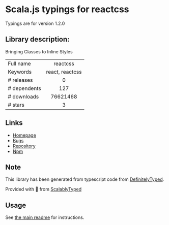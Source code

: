 
# Scala.js typings for reactcss

Typings are for version 1.2.0

## Library description:
Bringing Classes to Inline Styles

|                    |                 |
| ------------------ | :-------------: |
| Full name          | reactcss |
| Keywords           | react, reactcss |
| # releases         | 0 |
| # dependents       | 127 |
| # downloads        | 76621468 |
| # stars            | 3 |

## Links
- [Homepage](https://github.com/casesandberg/reactcss#readme)
- [Bugs](https://github.com/casesandberg/reactcss/issues)
- [Repository](https://github.com/casesandberg/reactcss)
- [Npm](https://www.npmjs.com/package/reactcss)
    


## Note
This library has been generated from typescript code from [DefinitelyTyped](https://definitelytyped.org).

Provided with :purple_heart: from [ScalablyTyped](https://github.com/oyvindberg/ScalablyTyped)

## Usage
See [the main readme](../../readme.md) for instructions.


